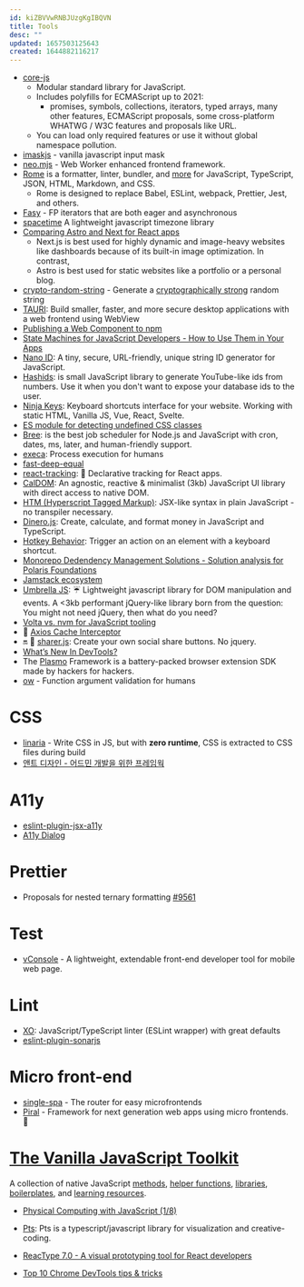 ```yaml
---
id: kiZBVVwRNBJUzgKgIBQVN
title: Tools
desc: ""
updated: 1657503125643
created: 1644882116217
---
```


- [core-js](https://github.com/zloirock/core-js)
  - Modular standard library for JavaScript.
  - Includes polyfills for ECMAScript up to 2021:
    - promises, symbols, collections, iterators, typed arrays, many other features, ECMAScript proposals, some cross-platform WHATWG / W3C features and proposals like URL.
  - You can load only required features or use it without global namespace pollution.
- [imaskjs](https://github.com/uNmAnNeR/imaskjs) - vanilla javascript input mask
- [neo.mjs](https://github.com/neomjs/neo) - Web Worker enhanced frontend framework.
- [Rome](https://github.com/rome/tools) is a formatter, linter, bundler, and [more](https://rome.tools/#philosophy) for JavaScript, TypeScript, JSON, HTML, Markdown, and CSS.
  - Rome is designed to replace Babel, ESLint, webpack, Prettier, Jest, and others.
- [Fasy](https://github.com/getify/fasy) - FP iterators that are both eager and asynchronous
- [spacetime](https://github.com/spencermountain/spacetime) A lightweight javascript timezone library
- [Comparing Astro and Next for React apps](https://blog.openreplay.com/comparing-astro-and-next-for-react-apps)
  - Next.js is best used for highly dynamic and image-heavy websites like dashboards because of its built-in image optimization. In contrast,
  - Astro is best used for static websites like a portfolio or a personal blog.
- [crypto-random-string](https://github.com/sindresorhus/crypto-random-string) - Generate a [cryptographically strong](https://en.wikipedia.org/wiki/Strong_cryptography) random string
- [TAURI](https://github.com/tauri-apps/tauri): Build smaller, faster, and more secure desktop applications with a web frontend using WebView
- [Publishing a Web Component to npm](https://til.simonwillison.net/npm/publish-web-component)
- [State Machines for JavaScript Developers - How to Use Them in Your Apps](https://blog.openreplay.com/state-machines-for-javascript-developers-how-to-use-them-in-your-apps)
- [Nano ID](https://github.com/ai/nanoid): A tiny, secure, URL-friendly, unique string ID generator for JavaScript.
- [Hashids](https://github.com/niieani/hashids.js): is small JavaScript library to generate YouTube-like ids from numbers. Use it when you don't want to expose your database ids to the user.
- [Ninja Keys](https://github.com/ssleptsov/ninja-keys): Keyboard shortcuts interface for your website. Working with static HTML, Vanilla JS, Vue, React, Svelte.
- [ES module for detecting undefined CSS classes](https://gist.github.com/broofa/7e95aad7ea0f34655428cda9868e7fa3)
- [Bree](https://github.com/breejs/bree): is the best job scheduler for Node.js and JavaScript with cron, dates, ms, later, and human-friendly support.
- [execa](https://github.com/sindresorhus/execa): Process execution for humans
- [fast-deep-equal](https://github.com/epoberezkin/fast-deep-equal)
- [react-tracking](https://github.com/nytimes/react-tracking): 🎯 Declarative tracking for React apps.
- [CalDOM](https://github.com/dumijay/CalDom): An agnostic, reactive & minimalist (3kb) JavaScript UI library with direct access to native DOM.
- [HTM (Hyperscript Tagged Markup)](https://github.com/developit/htm): JSX-like syntax in plain JavaScript - no transpiler necessary.
- [Dinero.js](https://github.com/dinerojs/dinero.js): Create, calculate, and format money in JavaScript and TypeScript.
- [Hotkey Behavior](https://github.com/github/hotkey): Trigger an action on an element with a keyboard shortcut.
- [Monorepo Dedendency Management Solutions - Solution analysis for Polaris Foundations](https://docs.google.com/spreadsheets/d/1rxrRTlbNWiLVu-Q5IK7xh5O1FmWcjyAS2XN7jiPrhYM/edit#gid=595095741)
- [Jamstack ecosystem](https://cloudcannon.com/community/jamstack-ecosystem/)
- [Umbrella JS](https://github.com/franciscop/umbrella): ☔ Lightweight javascript library for DOM manipulation and events. A <3kb performant jQuery-like library born from the question: You might not need jQuery, then what do you need?
- [Volta vs. nvm for JavaScript tooling](https://sirre.al/2021/02/12/volta-vs-nvm-for-managing-javascript-tooling/)
- 🚀 [Axios Cache Interceptor](https://axios-cache-interceptor.js.org/#/)
- 🔛 🔖 [sharer.js](https://github.com/ellisonleao/sharer.js): Create your own social share buttons. No jquery.
- [What’s New In DevTools?](https://www.smashingmagazine.com/2022/01/devtools-updates-2022/)
- The [Plasmo](https://github.com/PlasmoHQ/plasmo) Framework is a battery-packed browser extension SDK made by hackers for hackers.
- [ow](https://github.com/sindresorhus/ow) - Function argument validation for humans

# CSS

- [linaria](https://github.com/callstack/linaria) - Write CSS in JS, but with **zero runtime**, CSS is extracted to CSS files during build
- [앤트 디자인 - 어드민 개발을 위한 프레임웍](https://jeonghwan-kim.github.io/2018/10/13/ant-design-101.html)

# A11y

- [eslint-plugin-jsx-a11y](https://github.com/jsx-eslint/eslint-plugin-jsx-a11y)
- [A11y Dialog](https://github.com/KittyGiraudel/a11y-dialog)

# Prettier

- Proposals for nested ternary formatting [#9561](https://github.com/prettier/prettier/issues/9561)

# Test

- [vConsole](https://github.com/Tencent/vConsole) - A lightweight, extendable front-end developer tool for mobile web page.

# Lint

- [XO](https://github.com/xojs/xo): JavaScript/TypeScript linter (ESLint wrapper) with great defaults
- [eslint-plugin-sonarjs](https://github.com/SonarSource/eslint-plugin-sonarjs)

# Micro front-end

- [single-spa](https://github.com/single-spa/single-spa) - The router for easy microfrontends
- [Piral](https://github.com/smapiot/piral) - Framework for next generation web apps using micro frontends. 🚀

# [The Vanilla JavaScript Toolkit](https://vanillajstoolkit.com/)

A collection of native JavaScript [methods](https://vanillajstoolkit.com/reference), [helper functions](https://vanillajstoolkit.com/helpers), [libraries](https://vanillajstoolkit.com/libraries), [boilerplates](boilerplates), and [learning resources](https://vanillajstoolkit.com/resources).

- [Physical Computing with JavaScript (1/8)](https://javascript.plainenglish.io/physical-computing-with-javascript-1-8-lets-get-started-642a9954adb2)

- [Pts](https://github.com/williamngan/pts): Pts is a typescript/javascript library for visualization and creative-coding.

- [ReacType 7.0 - A visual prototyping tool for React developers](https://reactype.io/#reactype7)

- [Top 10 Chrome DevTools tips & tricks](https://areknawo.com/top-10-chrome-devtools-tips-tricks/)
